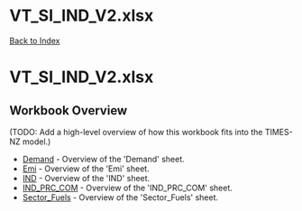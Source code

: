 # VT_SI_IND_V2.xlsx

[Back to Index](../README.md)

# VT_SI_IND_V2.xlsx

## Workbook Overview

(TODO: Add a high-level overview of how this workbook fits into the TIMES-NZ model.)

- [Demand](Demand.md) - Overview of the 'Demand' sheet.
- [Emi](Emi.md) - Overview of the 'Emi' sheet.
- [IND](IND.md) - Overview of the 'IND' sheet.
- [IND_PRC_COM](IND_PRC_COM.md) - Overview of the 'IND_PRC_COM' sheet.
- [Sector_Fuels](Sector_Fuels.md) - Overview of the 'Sector_Fuels' sheet.
